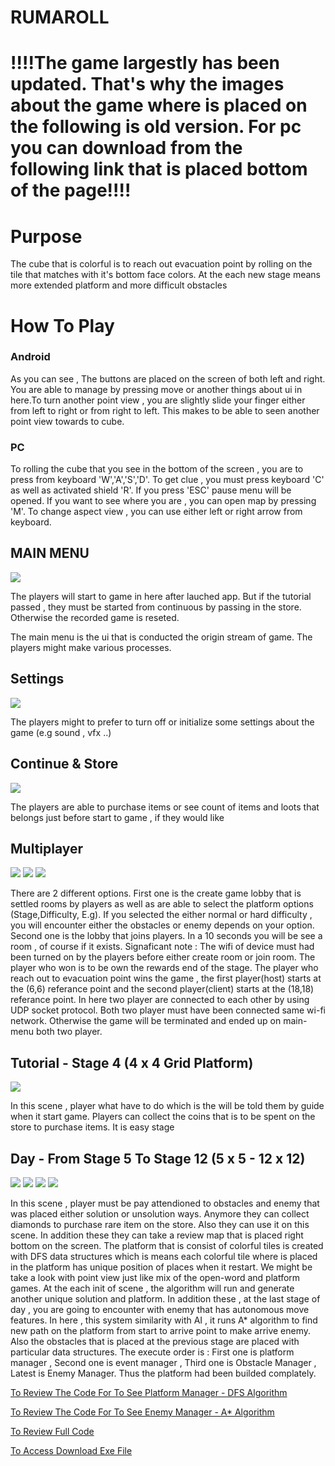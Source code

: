 # RUMAROLL

<h1><p>!!!!The game largestly has been updated. That's why the images about the game where is placed on the following is old version. For pc you can download from the following link that is placed bottom of the page!!!!</p></h1>

<h1>Purpose</h1>

<p>The cube that is colorful is to reach out evacuation point by rolling on the tile that matches with it's bottom face colors. At the each new stage means more extended platform and more difficult obstacles</p>

<h1>How To Play</h1>

<h3>Android</h3>
<p>As you can see , The buttons are placed on the screen of both left and right. You are able to manage by pressing move or another things about ui in here.To turn another point view , you are slightly slide your finger either from left to right or from right to left. This makes to be able to seen another point view towards to cube. </p>

<h3>PC</h3>
<p>To rolling the cube that you see in the bottom of the screen , you are to press from keyboard 'W','A','S','D'. To get clue , you must press keyboard 'C' as well as activated shield 'R'. If you press 'ESC' pause menu will be opened. If you want to see where you are , you can open map by pressing 'M'. To change aspect view , you can use either left or right arrow from keyboard.</p>

<h2>MAIN MENU</h2>

 <img src="./SS/Main.png">
 
<p> The players will start to game in here after lauched app. But if the tutorial passed , they must be started from continuous by passing in the store. Otherwise the recorded game is reseted.</p>

<p> The main menu is the ui that is conducted the origin stream of game. The players might make various processes.</p>

<h2>Settings</h2>

<img src="./SS/Settings.png">

<p> The players might to prefer to turn off or initialize some settings about the game (e.g sound , vfx ..)</p>

<h2>Continue & Store</h2>

 <img src="./SS/Store.png">

<p> The players are able to purchase items or see count of items and loots that belongs just before start to game , if they would like</p>

<h2>Multiplayer</h2>

<img src="./SS/Loby.jpg">

<img src="./SS/Multiplayer.jpg">

<img src="./SS/Rewards.png">

<p> There are 2 different options. First one is the create game lobby that is settled rooms by players as well as are able to select the platform options (Stage,Difficulty, E.g). If you selected the either normal or hard difficulty , you will encounter either the obstacles or enemy depends on your option. Second one is the lobby that joins players. In a 10 seconds you will be see a room , of course if it exists. Signaficant note : The wifi of device must had been turned on by the players before either create room or join room. The player who won is to be own the rewards end of the stage. The player who reach out to evacuation point wins the game , the first player(host) starts at the (6,6) referance point and the second player(client) starts at the (18,18) referance point. In here two player are connected to each other by using UDP socket protocol. Both two player must have been connected  same wi-fi network. Otherwise the game will be terminated and ended up on main-menu both two player.  </p>

<h2>Tutorial - Stage 4 (4 x 4 Grid Platform)</h2>

<img src="./SS/Tutorial.png">

<p> In this scene , player what have to do which is the will be told them by guide  when it start game. Players can collect the coins that is to be spent on the store to purchase items. It is easy stage</p>

<h2>Day - From Stage 5 To Stage 12 (5 x 5 - 12 x 12) </h2>

<img src="./SS/Day.jpg">

<img src="./SS/Day-2.png">

<img src="./SS/Clue.png">

<img src="./SS/Shield.png">

<p> In this scene , player must be pay attendioned to obstacles and enemy that was placed either solution or unsolution ways. Anymore they can collect diamonds to purchase rare item on the store. Also they can use it on this scene. In addition these they can take a review map that is placed right bottom on the screen. The platform that is consist of colorful tiles is created with DFS data structures which is means each colorful tile where is placed in the platform has unique position of places when it restart. We might be take a look with point view just like mix of the open-word and platform games. At the each init of scene , the algorithm will run and generate another unique solution and platform. In addition these , at the last stage of day , you are going to encounter with enemy that has autonomous move features. In here , this system similarity with AI , it runs A* algorithm to find new path on the platform from start to arrive point to make arrive enemy. Also the obstacles that is placed at the previous stage are placed with particular data structures. The execute order is : First one is platform manager , Second one is event manager ,  Third one is Obstacle Manager , Latest is Enemy Manager. Thus the platform had been builded complately.</p>

<a href="https://github.com/cinarkaan/Rumaroll-Unity3d--/blob/master/Scripts/SinglePlayer/Managers/PlatformManager.cs">To Review The Code For To See Platform Manager - DFS Algorithm</a>

<a href="https://github.com/cinarkaan/Rumaroll-Unity3d--/blob/master/Scripts/SinglePlayer/Managers/EnemyManager.cs">To Review The Code For To See Enemy Manager - A* Algorithm</a>

<a href="https://github.com/cinarkaan/Rumaroll-Unity3d--/tree/master">To Review Full Code</a>

<a href="https://drive.google.com/drive/folders/1miGsBZDGDo_0C3sSnN0gR2spmUvAzOn5?usp=drive_link">To Access Download Exe File</a>

